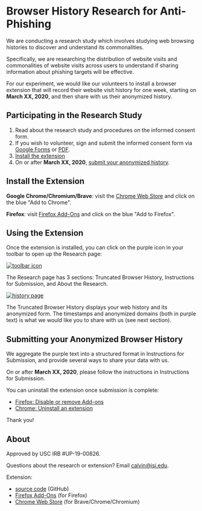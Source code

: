 # Browser History Research for Anti-Phishing

We are conducting a research study which involves studying web browsing
histories to discover and understand its commonalities.

Specifically, we are researching the distribution of website visits and
commonalities of website visits across users to understand if sharing
information about phishing targets will be effective.

For our experiment, we would like our volunteers to install a browser
extension that will record their website visit history for one week,
starting on **March XX, 2020**, and then share with us their anonymized
history.

## Participating in the Research Study

1. Read about the research study and procedures on the informed consent form.
2. If you wish to volunteer, sign and submit the informed consent form
   via [Google Forms](#TODO) or [PDF](#TODO).
3. [Install the extension](#install-the-extension)
4. On or after **March XX, 2020**, [submit your anonymized history](#instructions-for-submission).

## Install the Extension

**Google Chrome/Chromium/Brave**: visit the [Chrome Web Store][chrome]
and click on the blue "Add to Chrome".

**Firefox**: visit [Firefox Add-Ons][ff] and click on the blue "Add to
Firefox".

## Using the Extension

Once the extension is installed, you can click on the purple icon in your
toolbar to open up the Research page:

[![toolbar icon](img/browser-extension-icon.png?raw=true)](img/browser-extension-icon.png)

The Research page has 3 sections: Truncated Browser History,
Instructions for Submission, and About the Research.

[![history page](img/browser-extension-history-th.png?raw=true)](img/browser-extension-history.png)

The Truncated Browser History displays your web history and its
anonymized form. The timestamps and anonymized domains (both in purple
text) is what we would like you to share with us (see next section).

## Submitting your Anonymized Browser History

We aggregate the purple text into a structured format in Instructions
for Submission, and provide several ways to share your data with us.

On or after **March XX, 2020**, please follow the instructions in
Instructions for Submission.

You can uninstall the extension once submission is complete:
* [Firefox: Disable or remove Add-ons](https://support.mozilla.org/en-US/kb/disable-or-remove-add-ons)
* [Chrome: Uninstall an extension](https://support.google.com/chrome_webstore/answer/2664769#uninstall-extension)

Thank you!

## About

Approved by USC IRB #UP-19-00826.

Questions about the research or extension? Email <calvin@isi.edu>.

Extension:
* [source code](https://github.com/cardi/browser-history-research) (GitHub)
* [Firefox Add-Ons][ff] (for Firefox)
* [Chrome Web Store][chrome] (for Brave/Chrome/Chromium)

[chrome]: #TODO
[ff]: #TODO
